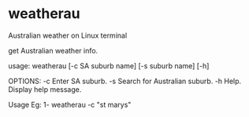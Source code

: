 # weatherau
Australian weather on Linux terminal

get Australian weather info.

usage: weatherau [-c SA suburb name] [-s suburb name] [-h] 

OPTIONS:
   -c    Enter SA suburb. 
   -s    Search for Australian suburb. 
   -h    Help. Display help message.

Usage Eg:
1- weatherau -c "st marys"


